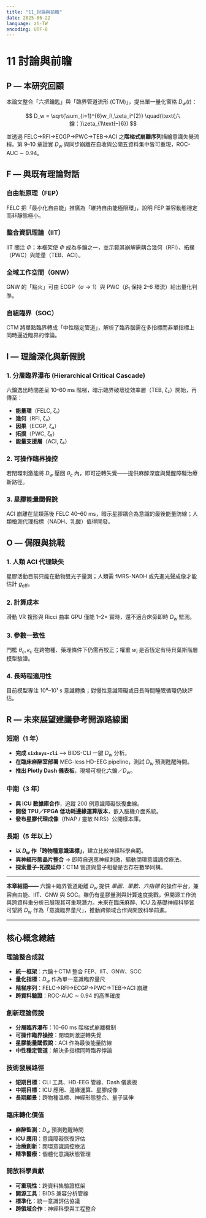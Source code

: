 ```yaml
---
title: "11_討論與前瞻"
date: 2025-06-22
language: zh-TW
encoding: UTF-8
---
```

# 11 討論與前瞻

## P — 本研究回顧

本論文整合「六把鑰匙」與「臨界管道流形 (CTM)」，提出單一量化窗格 $D_w(t)$：

$$
D_w = \sqrt{\sum_{i=1}^{6}w_i\,\zeta_i^{2}}
\quad(\text{六鑰：}\zeta_{1\text{–}6})
$$

並透過 FELC→RFI→ECGP→PWC→TEB→ACI 之**階梯式崩離序列**描繪意識失覺流程。第 9–10 章證實 $D_w$ 與同步崩離在自收與公開五資料集中皆可重現，ROC-AUC ∼ 0.94。

## F — 與既有理論對話

### 自由能原理（FEP）

FELC 把「最小化自由能」推廣為「維持自由能極限環」，說明 FEP 兼容動態穩定而非靜態極小。

### 整合資訊理論（IIT）

IIT 關注 $\Phi$；本框架使 $\Phi$ 成為多鑰之一，並示範其崩解需耦合幾何（RFI）、拓撲（PWC）與能量（TEB、ACI）。

### 全域工作空間（GNW）

GNW 的「點火」可由 ECGP（$\sigma \to 1$）與 PWC（$\beta_1$ 保持 2–6 環流）給出量化判準。

### 自組臨界（SOC）

CTM 將單點臨界轉成「中性穩定管道」，解析了臨界腦需在多指標而非單指標上同時逼近臨界的悖論。

## I — 理論深化與新假說

### 1. 分層臨界瀑布 (Hierarchical Critical Cascade)

六鑰逸出時間差呈 10–60 ms 階梯，暗示臨界破壞從效率層（TEB, ζ₂）開始，再傳至：
- **能量環**（FELC, ζ₁）
- **幾何**（RFI, ζ₃）
- **因果**（ECGP, ζ₄）
- **拓撲**（PWC, ζ₅）
- **能量支援層**（ACI, ζ₆）

### 2. 可操作臨界操控

若閉環刺激能將 $D_w$ 壓回 $\theta_c$ 內，即可逆轉失覺——提供麻醉深度與覺醒障礙治療新路徑。

### 3. 星膠能量閾假說

ACI 崩離在鼠類落後 FELC 40–60 ms，暗示星膠耦合為意識的最後能量防線；人類檢測代理指標（NADH、乳酸）值得開發。

## O — 侷限與挑戰

### 1. 人類 ACI 代理缺失

星膠活動目前只能在動物雙光子量測；人類需 fMRS-NADH 或先進光聲成像才能估計 $g_{\text{eff}}$。

### 2. 計算成本

滑動 VR 複形與 Ricci 曲率 GPU 僅能 1–2× 實時，還不適合床旁即時 $D_w$ 監測。

### 3. 參數一致性

門檻 $\theta_c, \kappa_c$ 在跨物種、藥理條件下仍需再校正；權重 $w_i$ 是否恆定有待貝葉斯階層模型驗證。

### 4. 長時程適用性

目前模型專注 10⁰–10¹ s 意識轉換；對慢性意識障礙或日長時間睡眠循環仍缺評估。

## R — 未來展望建議參考開源路線圖

### 短期（1 年）

- **完成 `sixkeys-cli`** ⟶ BIDS-CLI 一鍵 $D_w$ 分析。
- **在臨床麻醉室部署** MEG-less HD-EEG pipeline，測試 $D_w$ 預測甦醒時間。
- **推出 Plotly Dash 儀表板**，現場可視化六鑰／$D_w$。

### 中期（3 年）

- **與 ICU 數據庫合作**，追蹤 200 例意識障礙恢復曲線。
- **開發 TPU／FPGA 低功耗邊緣運算版本**，嵌入腦機介面系統。
- **發布星膠代理成像**（fNAP / 靈敏 NIRS）公開樣本庫。

### 長期（5 年以上）

- **以 $D_w$ 作「跨物種意識溫標」**，建立比較神經科學典範。
- **與神經形態晶片整合** → 即時自適應神經刺激，驅動閉環意識調控療法。
- **探索量子-拓撲延伸**：CTM 管道與量子相變是否存在數學同構。

---

**本章結語——** 六鑰＋臨界管道距離 $D_w$ 提供 *單圖、單數、六指標* 的操作平台，兼容自由能、IIT、GNW 與 SOC。雖仍有星膠量測與計算速度挑戰，但開源工作流與跨資料重分析已展現其可重現潛力。未來在臨床麻醉、ICU 及基礎神經科學皆可望將 $D_w$ 作為「意識臨界量尺」，推動跨領域合作與開放科學前進。

---

## 核心概念總結

### 理論整合成就
- **統一框架**：六鑰＋CTM 整合 FEP、IIT、GNW、SOC
- **量化指標**：$D_w$ 作為單一意識臨界量尺
- **階梯序列**：FELC→RFI→ECGP→PWC→TEB→ACI 崩離
- **跨資料驗證**：ROC-AUC ∼ 0.94 的高準確度

### 創新理論假說
- **分層臨界瀑布**：10-60 ms 階梯式崩離機制
- **可操作臨界操控**：閉環刺激逆轉失覺
- **星膠能量閾假說**：ACI 作為最後能量防線
- **中性穩定管道**：解決多指標同時臨界悖論

### 技術發展路徑
- **短期目標**：CLI 工具、HD-EEG 管線、Dash 儀表板
- **中期目標**：ICU 應用、邊緣運算、星膠成像
- **長期願景**：跨物種溫標、神經形態整合、量子延伸

### 臨床轉化價值
- **麻醉監測**：$D_w$ 預測甦醒時間
- **ICU 應用**：意識障礙恢復評估
- **治療創新**：閉環意識調控療法
- **精準醫療**：個體化意識狀態管理

### 開放科學貢獻
- **可重現性**：跨資料集驗證框架
- **開源工具**：BIDS 兼容分析管線
- **標準化**：統一意識評估協議
- **跨領域合作**：神經科學與工程整合